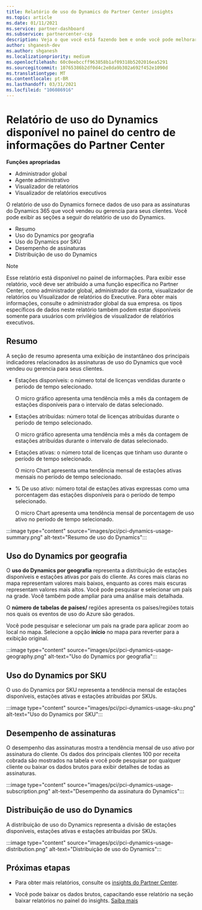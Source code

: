 ```yaml
---
title: Relatório de uso do Dynamics do Partner Center insights
ms.topic: article
ms.date: 01/11/2021
ms.service: partner-dashboard
ms.subservice: partnercenter-csp
description: Veja o que você está fazendo bem e onde você pode melhorar a respeito do uso de assinaturas do Dynamics que você vende ou gerencia para seus clientes.
author: shganesh-dev
ms.author: shganesh
ms.localizationpriority: medium
ms.openlocfilehash: 60c0eebccff963858b1af09318b5202016ea5291
ms.sourcegitcommit: 10765386b2df0d4c2e8da9b302a692f452e1090d
ms.translationtype: MT
ms.contentlocale: pt-BR
ms.lasthandoff: 03/31/2021
ms.locfileid: "106086916"
---
```

# <a name="dynamics-usage-report-available-from-the-partner-center-insights-dashboard"></a>Relatório de uso do Dynamics disponível no painel do centro de informações do Partner Center

**Funções apropriadas**

- Administrador global
- Agente administrativo
- Visualizador de relatórios
- Visualizador de relatórios executivos

O relatório de uso do Dynamics fornece dados de uso para as assinaturas do Dynamics 365 que você vendeu ou gerencia para seus clientes. Você pode exibir as seções a seguir do relatório de uso do Dynamics.

- Resumo
- Uso do Dynamics por geografia
- Uso do Dynamics por SKU
- Desempenho de assinaturas
- Distribuição de uso do Dynamics

 > [!NOTE]
 > Esse relatório está disponível no painel de informações. Para exibir esse relatório, você deve ser atribuído a uma função específica no Partner Center, como administrador global, administrador da conta, visualizador de relatórios ou Visualizador de relatórios do Executive. Para obter mais informações, consulte o administrador global da sua empresa. os tipos específicos de dados neste relatório também podem estar disponíveis somente para usuários com privilégios de visualizador de relatórios executivos.

## <a name="summary"></a>Resumo

A seção de resumo apresenta uma exibição de instantâneo dos principais indicadores relacionados às assinaturas de uso do Dynamics que você vendeu ou gerencia para seus clientes.  

- Estações disponíveis: o número total de licenças vendidas durante o período de tempo selecionado.

   O micro gráfico apresenta uma tendência mês a mês da contagem de estações disponíveis para o intervalo de datas selecionado.

- Estações atribuídas: número total de licenças atribuídas durante o período de tempo selecionado.

   O micro gráfico apresenta uma tendência mês a mês da contagem de estações atribuídas durante o intervalo de datas selecionado.

- Estações ativas: o número total de licenças que tinham uso durante o período de tempo selecionado. 

   O micro Chart apresenta uma tendência mensal de estações ativas mensais no período de tempo selecionado.

- % De uso ativo: número total de estações ativas expressas como uma porcentagem das estações disponíveis para o período de tempo selecionado. 

   O micro Chart apresenta uma tendência mensal de porcentagem de uso ativo no período de tempo selecionado.

:::image type="content" source="images/pci/pci-dynamics-usage-summary.png" alt-text="Resumo de uso do Dynamics":::

## <a name="dynamics-usage-by-geography"></a>Uso do Dynamics por geografia

O **uso do Dynamics por geografia** representa a distribuição de estações disponíveis e estações ativas por país do cliente. As cores mais claras no mapa representam valores mais baixos, enquanto as cores mais escuras representam valores mais altos. Você pode pesquisar e selecionar um país na grade. Você também pode ampliar para uma análise mais detalhada.

O **número de tabelas de países/** regiões apresenta os países/regiões totais nos quais os eventos de uso do Azure são gerados.

Você pode pesquisar e selecionar um país na grade para aplicar zoom ao local no mapa. Selecione a opção **início** no mapa para reverter para a exibição original.

:::image type="content" source="images/pci/pci-dynamics-usage-geography.png" alt-text="Uso do Dynamics por geografia":::

## <a name="dynamics-usage-by-sku"></a>Uso do Dynamics por SKU

O uso do Dynamics por SKU representa a tendência mensal de estações disponíveis, estações ativas e estações atribuídas por SKUs.

:::image type="content" source="images/pci/pci-dynamics-usage-sku.png" alt-text="Uso do Dynamics por SKU":::

## <a name="subscriptions-performance"></a>Desempenho de assinaturas

O desempenho das assinaturas mostra a tendência mensal de uso ativo por assinatura do cliente. Os dados dos principais clientes 100 por receita cobrada são mostrados na tabela e você pode pesquisar por qualquer cliente ou baixar os dados brutos para exibir detalhes de todas as assinaturas.

:::image type="content" source="images/pci/pci-dynamics-usage-subscription.png" alt-text="Desempenho da assinatura do Dynamics":::

## <a name="dynamics-usage-distribution"></a>Distribuição de uso do Dynamics

A distribuição de uso do Dynamics representa a divisão de estações disponíveis, estações ativas e estações atribuídas por SKUs.

:::image type="content" source="images/pci/pci-dynamics-usage-distribution.png" alt-text="Distribuição de uso do Dynamics":::

## <a name="next-steps"></a>Próximas etapas

- Para obter mais relatórios, consulte os [insights do Partner Center](partner-center-insights.md).

- Você pode baixar os dados brutos, capacitando esse relatório na seção baixar relatórios no painel do insights. [Saiba mais](pci-download-reports.md) 
